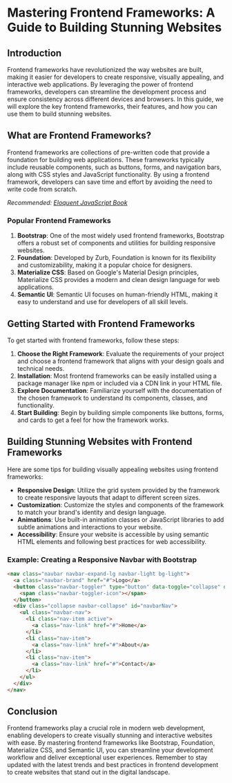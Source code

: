 # Mastering Frontend Frameworks: A Guide to Building Stunning Websites

## Introduction

Frontend frameworks have revolutionized the way websites are built, making it easier for developers to create responsive, visually appealing, and interactive web applications. By leveraging the power of frontend frameworks, developers can streamline the development process and ensure consistency across different devices and browsers. In this guide, we will explore the key frontend frameworks, their features, and how you can use them to build stunning websites.

## What are Frontend Frameworks?

Frontend frameworks are collections of pre-written code that provide a foundation for building web applications. These frameworks typically include reusable components, such as buttons, forms, and navigation bars, along with CSS styles and JavaScript functionality. By using a frontend framework, developers can save time and effort by avoiding the need to write code from scratch.

*Recommended: <a href="https://amazon.com/dp/B07C3KLQWX?tag=aiblogcontent-20" target="_blank" rel="nofollow sponsored">Eloquent JavaScript Book</a>*


### Popular Frontend Frameworks

1. **Bootstrap**: One of the most widely used frontend frameworks, Bootstrap offers a robust set of components and utilities for building responsive websites.
2. **Foundation**: Developed by Zurb, Foundation is known for its flexibility and customizability, making it a popular choice for designers.
3. **Materialize CSS**: Based on Google's Material Design principles, Materialize CSS provides a modern and clean design language for web applications.
4. **Semantic UI**: Semantic UI focuses on human-friendly HTML, making it easy to understand and use for developers of all skill levels.

## Getting Started with Frontend Frameworks

To get started with frontend frameworks, follow these steps:

1. **Choose the Right Framework**: Evaluate the requirements of your project and choose a frontend framework that aligns with your design goals and technical needs.
2. **Installation**: Most frontend frameworks can be easily installed using a package manager like npm or included via a CDN link in your HTML file.
3. **Explore Documentation**: Familiarize yourself with the documentation of the chosen framework to understand its components, classes, and functionality.
4. **Start Building**: Begin by building simple components like buttons, forms, and cards to get a feel for how the framework works.

## Building Stunning Websites with Frontend Frameworks

Here are some tips for building visually appealing websites using frontend frameworks:

- **Responsive Design**: Utilize the grid system provided by the framework to create responsive layouts that adapt to different screen sizes.
- **Customization**: Customize the styles and components of the framework to match your brand's identity and design language.
- **Animations**: Use built-in animation classes or JavaScript libraries to add subtle animations and interactions to your website.
- **Accessibility**: Ensure your website is accessible by using semantic HTML elements and following best practices for web accessibility.

### Example: Creating a Responsive Navbar with Bootstrap

```html
<nav class="navbar navbar-expand-lg navbar-light bg-light">
  <a class="navbar-brand" href="#">Logo</a>
  <button class="navbar-toggler" type="button" data-toggle="collapse" data-target="#navbarNav" aria-controls="navbarNav" aria-expanded="false" aria-label="Toggle navigation">
    <span class="navbar-toggler-icon"></span>
  </button>
  <div class="collapse navbar-collapse" id="navbarNav">
    <ul class="navbar-nav">
      <li class="nav-item active">
        <a class="nav-link" href="#">Home</a>
      </li>
      <li class="nav-item">
        <a class="nav-link" href="#">About</a>
      </li>
      <li class="nav-item">
        <a class="nav-link" href="#">Contact</a>
      </li>
    </ul>
  </div>
</nav>
```

## Conclusion

Frontend frameworks play a crucial role in modern web development, enabling developers to create visually stunning and interactive websites with ease. By mastering frontend frameworks like Bootstrap, Foundation, Materialize CSS, and Semantic UI, you can streamline your development workflow and deliver exceptional user experiences. Remember to stay updated with the latest trends and best practices in frontend development to create websites that stand out in the digital landscape.